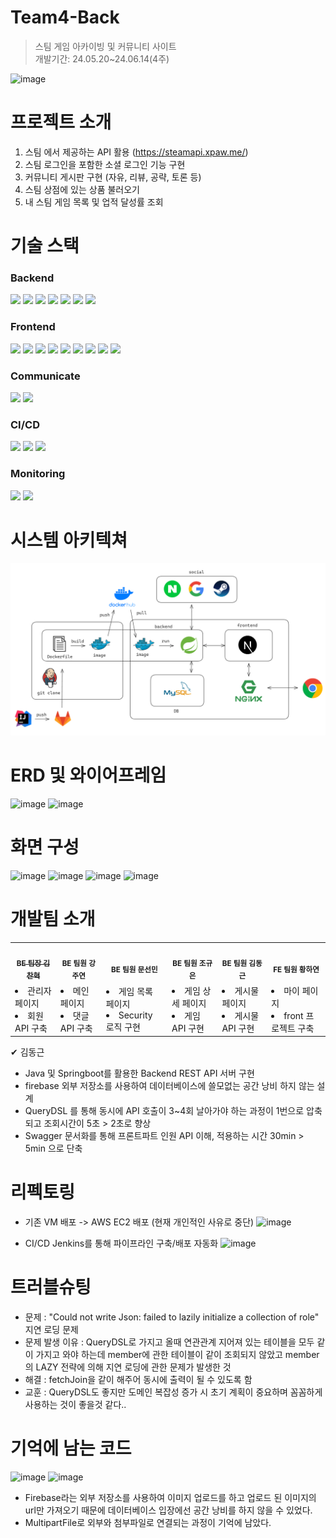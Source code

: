 # Team4-Back
> 스팀 게임 아카이빙 및 커뮤니티 사이트<br>
> 개발기간: 24.05.20~24.06.14(4주)

![image](https://github.com/user-attachments/assets/83ac3d9f-99ae-42a4-a428-24244d4c9b59)


# 프로젝트 소개
1. 스팀 에서 제공하는 API 활용 (https://steamapi.xpaw.me/)
2. 스팀 로그인을 포함한 소셜 로그인 기능 구현
3. 커뮤니티 게시판 구현 (자유, 리뷰, 공략, 토론 등)
4. 스팀 상점에 있는 상품 불러오기
5. 내 스팀 게임 목록 및 업적 달성률 조회

# 기술 스택
### Backend
<img src="https://img.shields.io/badge/spring-%236DB33F.svg?style=for-the-badge&logo=spring&logoColor=white">  
<img src="https://img.shields.io/badge/springboot-6DB33F?style=for-the-badge&logo=springboot&logoColor=white"> 
<img src="https://img.shields.io/badge/springsecurity-6DB33F?style=for-the-badge&logo=springsecurity&logoColor=white"> 
<img src="https://img.shields.io/badge/swagger-85EA2D?style=for-the-badge&logo=swagger&logoColor=white"> 
<img src="https://img.shields.io/badge/JWT-black?style=for-the-badge&logo=JSON%20web%20tokens"> 
<img src="https://img.shields.io/badge/mysql-4479A1?style=for-the-badge&logo=mysql&logoColor=white"> 
<img src="https://img.shields.io/badge/phpmyadmin-6C78AF?style=for-the-badge&logo=phpmyadmin&logoColor=white">


### Frontend
<img src="https://img.shields.io/badge/react-61DAFB?style=for-the-badge&logo=react&logoColor=white">
<img src="https://img.shields.io/badge/nextdotjs-000000?style=for-the-badge&logo=nextdotjs&logoColor=white">
<img src="https://img.shields.io/badge/typescript-3178C6?style=for-the-badge&logo=typescript&logoColor=white">
<img src="https://img.shields.io/badge/nodedotjs-5FA04E?style=for-the-badge&logo=nodedotjs&logoColor=white">
<img src="https://img.shields.io/badge/npm-CB3837?style=for-the-badge&logo=npm&logoColor=white">
<img src="https://img.shields.io/badge/eslint-4B32C3?style=for-the-badge&logo=eslint&logoColor=white">
<img src="https://img.shields.io/badge/prettier-F7B93E?style=for-the-badge&logo=prettier&logoColor=white">
<img src="https://img.shields.io/badge/tailwindcss-06B6D4?style=for-the-badge&logo=tailwindcss&logoColor=white">
<img src="https://img.shields.io/badge/nextui-000000?style=for-the-badge&logo=nextui&logoColor=white">

### Communicate
<img src="https://img.shields.io/badge/notion-000000?style=for-the-badge&logo=notion&logoColor=white"> 
<img src="https://img.shields.io/badge/discord-5865F2?style=for-the-badge&logo=discord&logoColor=white"> 

### CI/CD
<img src="https://img.shields.io/badge/gitlab-%23181717.svg?style=for-the-badge&logo=gitlab&logoColor=white">
<img src="https://img.shields.io/badge/jenkins-D24939.svg?style=for-the-badge&logo=jenkins&logoColor=white">
<img src="https://img.shields.io/badge/docker-%230db7ed.svg?style=for-the-badge&logo=docker&logoColor=white">

### Monitoring
<img src="https://img.shields.io/badge/grafana-F46800.svg?style=for-the-badge&logo=grafana&logoColor=white">
<img src="https://img.shields.io/badge/prometheus-E6522C.svg?style=for-the-badge&logo=prometheus&logoColor=white">

# 시스템 아키텍쳐
<img src="architecture.png">


# ERD 및 와이어프레임
![image](https://github.com/user-attachments/assets/12182b3c-ceb1-4525-bffe-45af4bc06b2f)
![image](https://github.com/user-attachments/assets/9a2a4ae7-8cde-4f86-8cde-720833d7cd19)


# 화면 구성
![image](https://github.com/user-attachments/assets/f173cd12-fe5b-4167-93c4-90033e54f418)
![image](https://github.com/user-attachments/assets/bf42228c-cf9f-4a0a-b2ce-f071612e59eb)
![image](https://github.com/user-attachments/assets/a987d918-9c7d-4fdd-b4f4-4a0a68a8ae65)
![image](https://github.com/user-attachments/assets/361e3341-2055-46d7-ad0b-17e58e962c65)


# 개발팀 소개
<table>
  <tr> 
    <td align="center"><a href="https://github.com/qpfriday"><img src="https://avatars.githubusercontent.com/u/156289356?s=400&u=80a63713a6e4abf063f32f2af0d5bb823daaefae&v=4" width="100px;" alt=""/><br /><sub><b>BE 팀장 김찬혁</b></sub></a><br /></td>
    <td align="center"><img src="https://secure.gravatar.com/avatar/577de660ddcf91387b28fe6148a2eaf2?s=80&d=identicon" width="100px;" alt=""/><br /><sub><b>BE 팀원 강주연</b></sub><br /></td>      
    <td align="center"><img src="https://secure.gravatar.com/avatar/f820ffb8b3c0facdea23c598b54257ef?s=80&d=identicon" width="100px;" alt=""/><br /><sub><b>BE 팀원 문선민</b></sub><br /></td>     
    <td align="center"><img src="https://secure.gravatar.com/avatar/f36ed20143746db91aeb1b90adfb43bd?s=80&d=identicon" width="100px;" alt=""/><br /><sub><b>BE 팀원 조규은</b></sub><br /></td>     
    <td align="center"><img src="https://secure.gravatar.com/avatar/90cbaf1bfc881fc606cc7078cc3ca8b9?s=80&d=identicon" width="100px;" alt=""/><br /><sub><b>BE 팀원 김동근</b></sub><br /></td>     
    <td align="center"><img src="https://secure.gravatar.com/avatar/edc6fff37436458d144933499b2e826c?s=80&d=identicon" width="100px;" alt=""/><br /><sub><b>FE 팀원 황하연</b></sub><br /></td>     
  </tr>
  <tr>  
    <td>
        <li>관리자 페이지</li>
        <li>회원 API 구축</li>
    </td>  
    <td>
        <li>메인 페이지</li>
        <li>댓글 API 구축</li>
    </td>
    <td>
        <li>게임 목록 페이지</li>
        <li>Security 로직 구현</li>
    </td>
    <td>
        <li>게임 상세 페이지</li>
        <li>게임 API 구현</li>
    </td>
    <td>
        <li>게시물 페이지</li>
        <li>게시물 API 구현</li>
    </td>
    <td>
        <li>마이 페이지</li>
        <li>front 프로젝트 구축</li>
    </td>
  </tr>
</table>


✔ 김동근
- Java 및 Springboot를 활용한 Backend REST API 서버 구현
- firebase 외부 저장소를 사용하여 데이터베이스에 쓸모없는 공간 낭비 하지 않는 설계
- QueryDSL 를 통해 동시에 API 호출이 3~4회 날아가야 하는 과정이 1번으로 압축되고 조회시간이 5초 > 2초로 향상
- Swagger 문서화를 통해 프론트파트 인원 API 이해, 적용하는 시간 30min > 5min 으로 단축

# 리펙토링
- 기존 VM 배포 -> AWS EC2 배포 (현재 개인적인 사유로 중단)
![image](https://github.com/user-attachments/assets/14651a68-761b-4160-adeb-aecacdae3787)

- CI/CD Jenkins를 통해 파이프라인 구축/배포 자동화
![image](https://github.com/user-attachments/assets/5cb46f75-1be0-49e4-a49f-751703000bee)


# 트러블슈팅
- 문제 : "Could not write Json: failed to lazily initialize a collection of role" 지연 로딩 문제
- 문제 발생 이유 : QueryDSL로 가지고 올때 연관관계 지어져 있는 테이블을 모두 같이 가지고 와야 하는데 member에 관한 테이블이 같이 조회되지 않았고 member의 LAZY 전략에 의해 지연 로딩에 관한 문제가 발생한 것
- 해결 : fetchJoin을 같이 해주어 동시에 출력이 될 수 있도록 함
- 교훈 : QueryDSL도 좋지만 도메인 복잡성 증가 시 초기 계획이 중요하며 꼼꼼하게 사용하는 것이 좋을것 같다..

# 기억에 남는 코드
![image](https://github.com/user-attachments/assets/fd193883-79b7-4fa1-8ec0-febac27dc76a)
![image](https://github.com/user-attachments/assets/e69eec90-f106-448e-9ec3-9be37c942dd5)

- Firebase라는 외부 저장소를 사용하여 이미지 업로드를 하고 업로드 된 이미지의 url만 가져오기 때문에 데이터베이스 입장에선 공간 낭비를 하지 않을 수 있었다.
- MultipartFile로 외부와 첨부파일로 연결되는 과정이 기억에 남았다.
  
